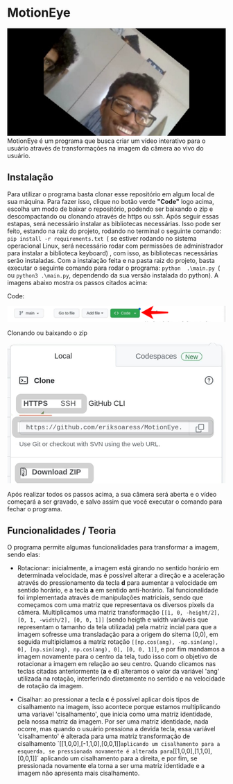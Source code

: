 # MotionEye
<img src= "https://github.com/eriksoaress/MotionEye/blob/main/EyeMotion.jpeg">
MotionEye é um programa que busca criar um vídeo interativo para o usuário através de transformações na imagem da câmera ao vivo do usuário.

## Instalação
Para utilizar o programa basta clonar esse repositório em algum local de sua máquina. Para fazer isso, clique no botão verde **"Code"** logo acima, escolha um modo de baixar o repositório, podendo ser baixando o zip e descompactando ou clonando através de https ou ssh. Após seguir essas estapas, será necessário instalar as bibliotecas necessárias. Isso pode ser feito, estando na raiz do projeto, rodando no terminal o seguinte comando:  `pip install -r requirements.txt `( se estiver rodando no sistema operacional Linux, será necessário rodar com permissões de administrador para instalar a biblioteca keyboard) , com isso, as bibliotecas necessárias serão instaladas. Com a instalação feita e na pasta raiz do projeto, basta executar o seguinte comando para rodar o programa: `python  .\main.py `( ou `python3 .\main.py`, dependendo da sua versão instalada do python). A imagens abaixo mostra os passos citados acima:
<p>Code:</p>
<img src= "https://github.com/eriksoaress/MotionEye/blob/main/code.jpeg">
<p>Clonando ou baixando o zip</p>
<img src= "https://github.com/eriksoaress/MotionEye/blob/main/clone.jpeg">



Após realizar todos os passos acima, a sua câmera será aberta e o vídeo começará a ser gravado, e salvo assim que você executar o comando para fechar o programa.

## Funcionalidades / Teoria
O programa permite algumas funcionalidades para transformar a imagem, sendo elas:

- Rotacionar: inicialmente, a imagem está girando no sentido horário em determinada velocidade, mas é possível alterar a direção e a aceleração através do pressionamento da tecla **d** para aumentar a velocidade em sentido horário, e a tecla **a** em sentido anti-horário.
Tal funcionalidade foi implementada através de manipulações matriciais, sendo que começamos com uma matriz que representava os diversos pixels da câmera. Multiplicamos uma matriz transformação `[[1, 0, -height/2], [0, 1, -width/2], [0, 0, 1]]` (sendo heigth e width variáveis que representam o tamanho da tela utilizada) pela matriz incial para que a imagem sofresse uma transladação para a origem do sitema (0,0), em seguida multipiclamos a matriz rotação `[[np.cos(ang), -np.sin(ang), 0], [np.sin(ang), np.cos(ang), 0], [0, 0, 1]]`, e por fim mandamos a imagem novamente para o centro da tela, tudo isso com o objetivo de rotacionar a imagem em relação ao seu centro. Quando clicamos nas teclas citadas anteriormente (**a** e **d**) alteramos o valor da variável 'ang' utilizada na rotação, interferindo diretamente no sentido e na velocidade de rotação da imagem.

- Cisalhar: ao pressionar a tecla **c** é possível aplicar dois tipos de cisalhamento na imagem, isso acontece porque estamos multiplicando uma variavel 'cisalhamento', que inicia como uma matriz identidade, pela nossa matriz da imagem. Por ser uma matriz identidade, nada ocorre, mas quando o usuário pressiona a devida tecla, essa variável 'cisalhamento' é alterada para uma matriz transformação de cisalhamento ´[[1,0,0],[-1,1,0],[0,0,1]]` aplicando um cisalhamento para a esquerda, se pressionada novamente é alterada para `[[1,0,0],[1,1,0],[0,0,1]]´ aplicando um cisalhamento para a direita, e por fim, se pressionada novamente ela torna a ser uma matriz identidade e a imagem não apresenta mais cisalhamento.




